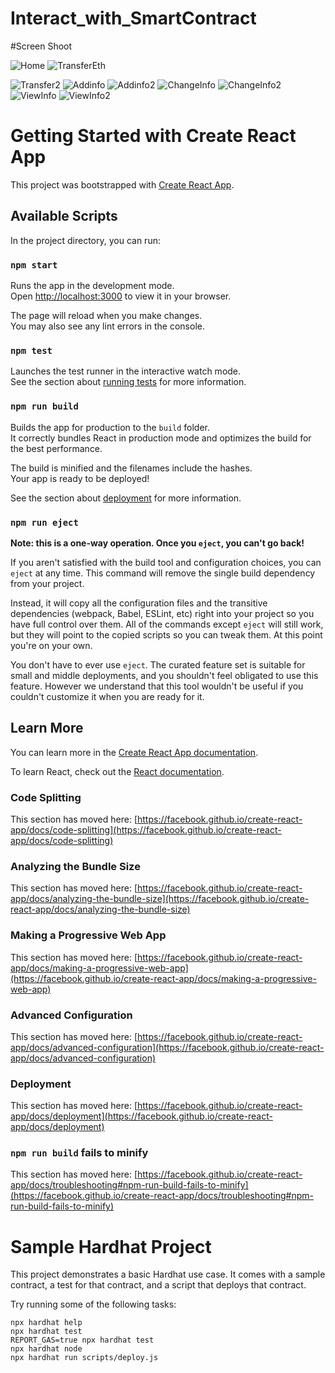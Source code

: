 ﻿# Interact_with_SmartContract
#Screen Shoot

![Home](https://user-images.githubusercontent.com/68500792/235780252-951e010d-efeb-4164-8145-2088e9b32e91.png)
![TransferEth](https://user-images.githubusercontent.com/68500792/235780278-87165b50-ab22-477b-88b4-276af033bf5b.png)

![Transfer2](https://user-images.githubusercontent.com/68500792/235780298-5cf27432-9cf9-43eb-a9a0-332acd384c9f.png)
![Addinfo](https://user-images.githubusercontent.com/68500792/235780321-e85aeff7-ccde-4a92-bb40-80a15ffa8cc2.png)
![Addinfo2](https://user-images.githubusercontent.com/68500792/235780331-13b2a079-a5b4-4a33-aa35-d1f069d56b33.png)
![ChangeInfo](https://user-images.githubusercontent.com/68500792/235780390-571d6847-496f-459f-913b-99785f9dcc42.png)
![ChangeInfo2](https://user-images.githubusercontent.com/68500792/235780409-8039be3b-cf03-4160-b8e4-fa61b87b26a7.png)
![ViewInfo](https://user-images.githubusercontent.com/68500792/235780428-73112544-4b6c-4e62-ab89-f44607790862.png)
![ViewInfo2](https://user-images.githubusercontent.com/68500792/235780473-df980887-5bf1-4c30-aaea-d45ce6043d5c.png)

# Getting Started with Create React App

This project was bootstrapped with [Create React App](https://github.com/facebook/create-react-app).

## Available Scripts

In the project directory, you can run:

### `npm start`

Runs the app in the development mode.\
Open [http://localhost:3000](http://localhost:3000) to view it in your browser.

The page will reload when you make changes.\
You may also see any lint errors in the console.

### `npm test`

Launches the test runner in the interactive watch mode.\
See the section about [running tests](https://facebook.github.io/create-react-app/docs/running-tests) for more information.

### `npm run build`

Builds the app for production to the `build` folder.\
It correctly bundles React in production mode and optimizes the build for the best performance.

The build is minified and the filenames include the hashes.\
Your app is ready to be deployed!

See the section about [deployment](https://facebook.github.io/create-react-app/docs/deployment) for more information.

### `npm run eject`

**Note: this is a one-way operation. Once you `eject`, you can't go back!**

If you aren't satisfied with the build tool and configuration choices, you can `eject` at any time. This command will remove the single build dependency from your project.

Instead, it will copy all the configuration files and the transitive dependencies (webpack, Babel, ESLint, etc) right into your project so you have full control over them. All of the commands except `eject` will still work, but they will point to the copied scripts so you can tweak them. At this point you're on your own.

You don't have to ever use `eject`. The curated feature set is suitable for small and middle deployments, and you shouldn't feel obligated to use this feature. However we understand that this tool wouldn't be useful if you couldn't customize it when you are ready for it.

## Learn More

You can learn more in the [Create React App documentation](https://facebook.github.io/create-react-app/docs/getting-started).

To learn React, check out the [React documentation](https://reactjs.org/).

### Code Splitting

This section has moved here: [https://facebook.github.io/create-react-app/docs/code-splitting](https://facebook.github.io/create-react-app/docs/code-splitting)

### Analyzing the Bundle Size

This section has moved here: [https://facebook.github.io/create-react-app/docs/analyzing-the-bundle-size](https://facebook.github.io/create-react-app/docs/analyzing-the-bundle-size)

### Making a Progressive Web App

This section has moved here: [https://facebook.github.io/create-react-app/docs/making-a-progressive-web-app](https://facebook.github.io/create-react-app/docs/making-a-progressive-web-app)

### Advanced Configuration

This section has moved here: [https://facebook.github.io/create-react-app/docs/advanced-configuration](https://facebook.github.io/create-react-app/docs/advanced-configuration)

### Deployment

This section has moved here: [https://facebook.github.io/create-react-app/docs/deployment](https://facebook.github.io/create-react-app/docs/deployment)

### `npm run build` fails to minify

This section has moved here: [https://facebook.github.io/create-react-app/docs/troubleshooting#npm-run-build-fails-to-minify](https://facebook.github.io/create-react-app/docs/troubleshooting#npm-run-build-fails-to-minify)


# Sample Hardhat Project

This project demonstrates a basic Hardhat use case. It comes with a sample contract, a test for that contract, and a script that deploys that contract.

Try running some of the following tasks:

```shell
npx hardhat help
npx hardhat test
REPORT_GAS=true npx hardhat test
npx hardhat node
npx hardhat run scripts/deploy.js
```


